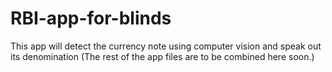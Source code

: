 # RBI-app-for-blinds
This app will detect the currency note using computer vision and speak out its denomination
(The rest of the app files are to be combined here soon.)
